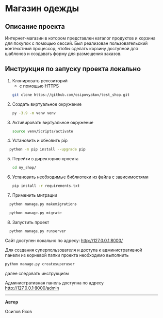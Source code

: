 # Магазин одежды

## Описание проекта
Интернет-магазин в котором представлен каталог продуктов и корзина для покупок с помощью сессий.
Был реализован пользовательский контекстный процессор, чтобы сделать корзину доступной для шаблонов и создавать форму для размещения заказов.

## Инструкция по запуску проекта локально

1. Клонировать репозиторий
    - с помощью HTTPS
    ```bash
    git clone https://github.com/osipovyakov/test_shop.git
    ```
2. Cоздать виртуальное окружение
   ```bash
   py -3.9 -m venv venv
   ```
3. Активировать виртуальное окружение
   ```bash
   source venv/Scripts/activate
   ```
4. Установить и обновить pip 
  ```bash
    python -m pip install --upgrade pip
```
5. Перейти в директорию проекта
   ```bash
   cd my_shop/
   ```
6. Установить необходимые библиотеки из файла с зависимостями
   ```bash
   pip install -r requirements.txt
   ```
7. Применить миграции
  ```bash
    python manage.py makemigrations
  ```
  ```bash
    python manage.py migrate
  ```
 8. Запустить проект
  ```bash
    python manage.py runserver
  ```

Сайт доступен локально по адресу: http://127.0.0.1:8000/

Для создания суперпользователя и доступа к административной панели
из корневой папки проекта необходимо выполнить
```bash
python manage.py createsuperuser
```
далее следовать инструкциям

Административная панель доступна по адресу http://127.0.0.1:8000/admin

---

**Автор**

Осипов Яков
